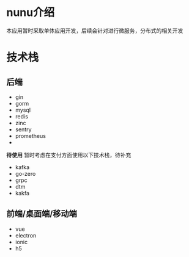 # nunu介绍
本应用暂时采取单体应用开发，后续会针对进行微服务，分布式的相关开发

# 技术栈
## 后端
+ gin
+ gorm
+ mysql
+ redis
+ zinc
+ sentry
+ prometheus
+ 


**待使用**
暂时考虑在支付方面使用以下技术栈，待补充
+ kafka
+ go-zero
+ grpc
+ dtm 
+ kakfa


## 前端/桌面端/移动端
+ vue
+ electron
+ ionic
+ h5